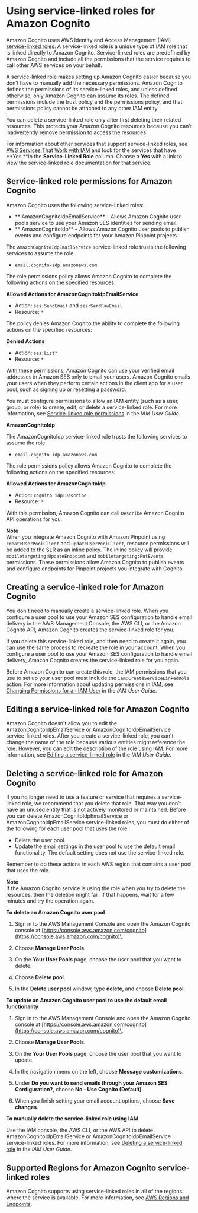 # Using service\-linked roles for Amazon Cognito<a name="using-service-linked-roles"></a>

Amazon Cognito uses AWS Identity and Access Management \(IAM\)[ service\-linked roles](https://docs.aws.amazon.com/IAM/latest/UserGuide/id_roles_terms-and-concepts.html#iam-term-service-linked-role)\. A service\-linked role is a unique type of IAM role that is linked directly to Amazon Cognito\. Service\-linked roles are predefined by Amazon Cognito and include all the permissions that the service requires to call other AWS services on your behalf\. 

A service\-linked role makes setting up Amazon Cognito easier because you don’t have to manually add the necessary permissions\. Amazon Cognito defines the permissions of its service\-linked roles, and unless defined otherwise, only Amazon Cognito can assume its roles\. The defined permissions include the trust policy and the permissions policy, and that permissions policy cannot be attached to any other IAM entity\.

You can delete a service\-linked role only after first deleting their related resources\. This protects your Amazon Cognito resources because you can't inadvertently remove permission to access the resources\.

For information about other services that support service\-linked roles, see [AWS Services That Work with IAM](https://docs.aws.amazon.com/IAM/latest/UserGuide/reference_aws-services-that-work-with-iam.html) and look for the services that have **Yes **in the **Service\-Linked Role** column\. Choose a **Yes** with a link to view the service\-linked role documentation for that service\.

## Service\-linked role permissions for Amazon Cognito<a name="slr-permissions"></a>

Amazon Cognito uses the following service\-linked roles:
+ ** AmazonCognitoIdpEmailService** – Allows Amazon Cognito user pools service to use your Amazon SES identities for sending email\.
+ ** AmazonCognitoIdp** – Allows Amazon Cognito user pools to publish events and configure endpoints for your Amazon Pinpoint projects\.

The `AmazonCognitoIdpEmailService` service\-linked role trusts the following services to assume the role:
+ `email.cognito-idp.amazonaws.com`

The role permissions policy allows Amazon Cognito to complete the following actions on the specified resources:

**Allowed Actions for AmazonCognitoidpEmailService**
+ Action: `ses:SendEmail` and `ses:SendRawEmail`
+ Resource: `*`

The policy denies Amazon Cognito the ability to complete the following actions on the specified resources:

**Denied Actions**
+ Action: `ses:List*`
+ Resource: `*`

With these permissions, Amazon Cognito can use your verified email addresses in Amazon SES only to email your users\. Amazon Cognito emails your users when they perform certain actions in the client app for a user pool, such as signing up or resetting a password\.

You must configure permissions to allow an IAM entity \(such as a user, group, or role\) to create, edit, or delete a service\-linked role\. For more information, see [Service\-linked role permissions](https://docs.aws.amazon.com/IAM/latest/UserGuide/using-service-linked-roles.html#service-linked-role-permissions) in the *IAM User Guide*\.

**AmazonCognitoIdp**

The AmazonCognitoIdp service\-linked role trusts the following services to assume the role:
+ `email.cognito-idp.amazonaws.com`

The role permissions policy allows Amazon Cognito to complete the following actions on the specified resources:

**Allowed Actions for AmazonCognitoIdp**
+ Action: `cognito-idp:Describe` 
+ Resource: `*`

With this permission, Amazon Cognito can call `Describe` Amazon Cognito API operations for you\.

**Note**  
When you integrate Amazon Cognito with Amazon Pinpoint using `createUserPoolClient` and `updateUserPoolClient`, resource permissions will be added to the SLR as an inline policy\. The inline policy will provide `mobiletargeting:UpdateEndpoint` and `mobiletargeting:PutEvents` permissions\. These permissions allow Amazon Cognito to publish events and configure endpoints for Pinpoint projects you integrate with Cognito\.

## Creating a service\-linked role for Amazon Cognito<a name="create-slr"></a>

You don't need to manually create a service\-linked role\. When you configure a user pool to use your Amazon SES configuration to handle email delivery in the AWS Management Console, the AWS CLI, or the Amazon Cognito API, Amazon Cognito creates the service\-linked role for you\. 

If you delete this service\-linked role, and then need to create it again, you can use the same process to recreate the role in your account\. When you configure a user pool to use your Amazon SES configuration to handle email delivery, Amazon Cognito creates the service\-linked role for you again\. 

Before Amazon Cognito can create this role, the IAM permissions that you use to set up your user pool must include the `iam:CreateServiceLinkedRole` action\. For more information about updating permissions in IAM, see [Changing Permissions for an IAM User](https://docs.aws.amazon.com/IAM/latest/UserGuide/id_users_change-permissions.html) in the *IAM User Guide*\.

## Editing a service\-linked role for Amazon Cognito<a name="edit-slr"></a>

Amazon Cognito doesn't allow you to edit the AmazonCognitoIdpEmailService or AmazonCognitoIdpEmailService service\-linked roles\. After you create a service\-linked role, you can't change the name of the role because various entities might reference the role\. However, you can edit the description of the role using IAM\. For more information, see [Editing a service\-linked role](https://docs.aws.amazon.com/IAM/latest/UserGuide/using-service-linked-roles.html#edit-service-linked-role) in the *IAM User Guide*\.

## Deleting a service\-linked role for Amazon Cognito<a name="delete-slr"></a>

If you no longer need to use a feature or service that requires a service\-linked role, we recommend that you delete that role\. That way you don’t have an unused entity that is not actively monitored or maintained\. Before you can delete AmazonCognitoIdpEmailService or AmazonCognitoIdpEmailService service\-linked roles, you must do either of the following for each user pool that uses the role:
+ Delete the user pool\.
+ Update the email settings in the user pool to use the default email functionality\. The default setting does not use the service\-linked role\.

Remember to do these actions in each AWS region that contains a user pool that uses the role\.

**Note**  
If the Amazon Cognito service is using the role when you try to delete the resources, then the deletion might fail\. If that happens, wait for a few minutes and try the operation again\.

**To delete an Amazon Cognito user pool**

1. Sign in to the AWS Management Console and open the Amazon Cognito console at [https://console.aws.amazon.com/cognito](https://console.aws.amazon.com/cognito)\.

1. Choose **Manage User Pools**\.

1. On the **Your User Pools** page, choose the user pool that you want to delete\.

1. Choose **Delete pool**\.

1. In the **Delete user pool** window, type **delete**, and choose **Delete pool**\.

**To update an Amazon Cognito user pool to use the default email functionality**

1. Sign in to the AWS Management Console and open the Amazon Cognito console at [https://console.aws.amazon.com/cognito](https://console.aws.amazon.com/cognito)\.

1. Choose **Manage User Pools**\.

1. On the **Your User Pools** page, choose the user pool that you want to update\.

1. In the navigation menu on the left, choose **Message customizations**\.

1. Under **Do you want to send emails through your Amazon SES Configuration?**, choose **No \- Use Cognito \(Default\)**\.

1. When you finish setting your email account options, choose **Save changes**\.

**To manually delete the service\-linked role using IAM**

Use the IAM console, the AWS CLI, or the AWS API to delete AmazonCognitoIdpEmailService or AmazonCognitoIdpEmailService service\-linked roles\. For more information, see [Deleting a service\-linked role](https://docs.aws.amazon.com/IAM/latest/UserGuide/using-service-linked-roles.html#delete-service-linked-role) in the *IAM User Guide*\.

## Supported Regions for Amazon Cognito service\-linked roles<a name="slr-regions"></a>

Amazon Cognito supports using service\-linked roles in all of the regions where the service is available\. For more information, see [AWS Regions and Endpoints](https://docs.aws.amazon.com/general/latest/gr/rande.html#cognito_identity_region)\.